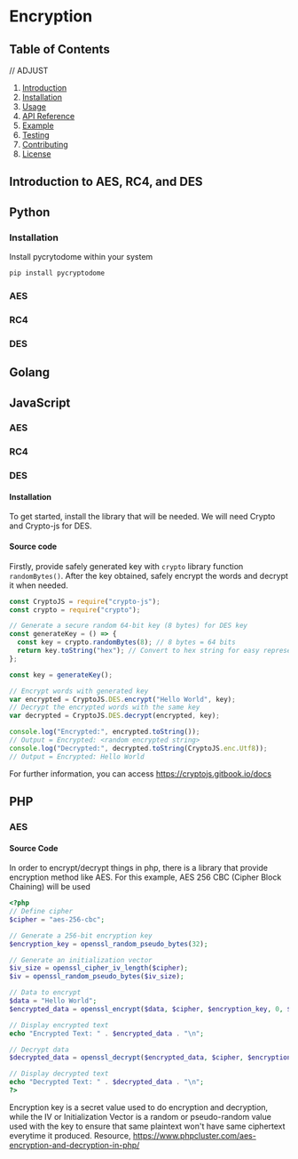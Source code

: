 # Encryption

## Table of Contents

// ADJUST

1. [Introduction](#introduction)
2. [Installation](#installation)
3. [Usage](#usage)
4. [API Reference](#api-reference)
5. [Example](#example)
6. [Testing](#testing)
7. [Contributing](#contributing)
8. [License](#license)

## Introduction to AES, RC4, and DES

## Python

### Installation

Install pycrytodome within your system

```sh
pip install pycryptodome
```

### AES

### RC4

### DES

## Golang

## JavaScript

### AES

### RC4

### DES

#### Installation

To get started, install the library that will be needed. We will need Crypto and Crypto-js for DES.

#### Source code

Firstly, provide safely generated key with `crypto` library function `randomBytes()`. After the key obtained, safely encrypt the words and decrypt it when needed.

```js
const CryptoJS = require("crypto-js");
const crypto = require("crypto");

// Generate a secure random 64-bit key (8 bytes) for DES key
const generateKey = () => {
  const key = crypto.randomBytes(8); // 8 bytes = 64 bits
  return key.toString("hex"); // Convert to hex string for easy representation
};

const key = generateKey();

// Encrypt words with generated key
var encrypted = CryptoJS.DES.encrypt("Hello World", key);
// Decrypt the encrypted words with the same key
var decrypted = CryptoJS.DES.decrypt(encrypted, key);

console.log("Encrypted:", encrypted.toString());
// Output = Encrypted: <random encrypted string>
console.log("Decrypted:", decrypted.toString(CryptoJS.enc.Utf8));
// Output = Encrypted: Hello World
```

For further information, you can access
https://cryptojs.gitbook.io/docs

## PHP

### AES

#### Source Code

In order to encrypt/decrypt things in php, there is a library that provide encryption method like AES. For this example, AES 256 CBC (Cipher Block Chaining) will be used

```php
<?php
// Define cipher
$cipher = "aes-256-cbc";

// Generate a 256-bit encryption key
$encryption_key = openssl_random_pseudo_bytes(32);

// Generate an initialization vector
$iv_size = openssl_cipher_iv_length($cipher);
$iv = openssl_random_pseudo_bytes($iv_size);

// Data to encrypt
$data = "Hello World";
$encrypted_data = openssl_encrypt($data, $cipher, $encryption_key, 0, $iv);

// Display encrypted text
echo "Encrypted Text: " . $encrypted_data . "\n";

// Decrypt data
$decrypted_data = openssl_decrypt($encrypted_data, $cipher, $encryption_key, 0, $iv);

// Display decrypted text
echo "Decrypted Text: " . $decrypted_data . "\n";
?>
```

Encryption key is a secret value used to do encryption and decryption, while the IV or Initialization Vector is a random or pseudo-random value used with the key to ensure that same plaintext won't have same ciphertext everytime it produced.
Resource,
https://www.phpcluster.com/aes-encryption-and-decryption-in-php/
